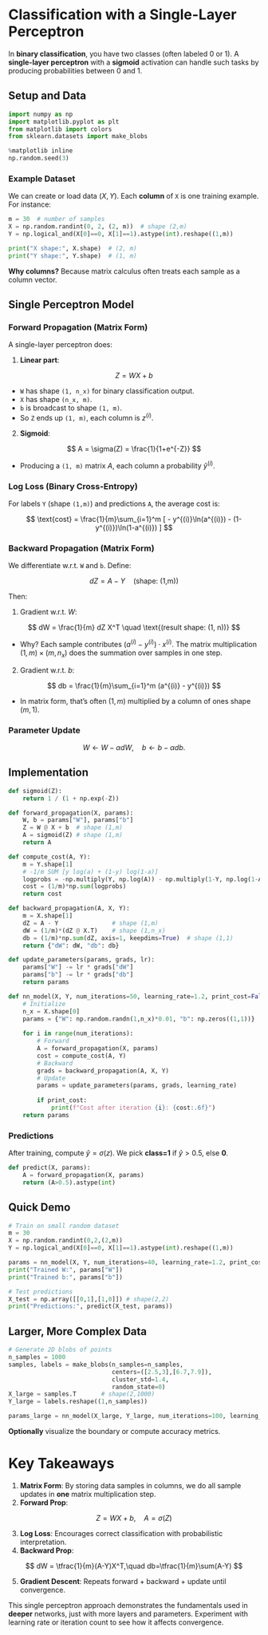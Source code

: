 # **Classification with a Single-Layer Perceptron**

In **binary classification**, you have two classes (often labeled 0 or 1). A **single-layer perceptron** with a **sigmoid** activation can handle such tasks by producing probabilities between 0 and 1.

## **Setup and Data**

```python
import numpy as np
import matplotlib.pyplot as plt
from matplotlib import colors
from sklearn.datasets import make_blobs

%matplotlib inline
np.random.seed(3)
```

### **Example Dataset**
We can create or load data $(X, Y)$. Each **column** of `X` is one training example. For instance:

```python
m = 30  # number of samples
X = np.random.randint(0, 2, (2, m))  # shape (2,m)
Y = np.logical_and(X[0]==0, X[1]==1).astype(int).reshape((1,m))

print("X shape:", X.shape)  # (2, m)
print("Y shape:", Y.shape)  # (1, m)
```

**Why columns?** Because matrix calculus often treats each sample as a column vector.

## **Single Perceptron Model**

### **Forward Propagation (Matrix Form)**
A single-layer perceptron does:
1. **Linear part**:  

$$
Z = WX + b
$$

   - `W` has shape `(1, n_x)` for binary classification output.  
   - `X` has shape `(n_x, m)`.  
   - `b` is broadcast to shape `(1, m)`.  
   - So `Z` ends up `(1, m)`, each column is $z^{(i)}$.

2. **Sigmoid**:  

$$
A = \sigma(Z) = \frac{1}{1+e^{-Z}}
$$

- Producing a `(1, m)` matrix $A$, each column a probability $\hat{y}^{(i)}$.

### **Log Loss (Binary Cross-Entropy)**

For labels `Y` (shape `(1,m)`) and predictions `A`, the average cost is:  

$$
\text{cost} = \frac{1}{m}\sum_{i=1}^m [ - y^{(i)}\ln(a^{(i)}) - (1-y^{(i)})\ln(1-a^{(i)}) ]
$$

### **Backward Propagation (Matrix Form)**
We differentiate w.r.t. `W` and `b`. Define:  

$$
dZ = A - Y \quad \text{(shape: (1,m))}
$$

Then:

1. Gradient w.r.t. $W$:  

$$
dW = \frac{1}{m} dZ X^T \quad \text{(result shape: (1, n))}
$$

- Why? Each sample contributes $(a^{(i)} - y^{(i)}) \cdot x^{(i)}$. The matrix multiplication $(1,m)\times(m,n_x)$ does the summation over samples in one step.

2. Gradient w.r.t. $b$:  

$$
db = \frac{1}{m}\sum_{i=1}^m (a^{(i)} - y^{(i)})
$$

- In matrix form, that’s often $(1,m)$ multiplied by a column of ones shape $(m,1)$.  

### **Parameter Update**  

$$
W \leftarrow W - \alpha dW, \quad b \leftarrow b - \alpha db.
$$

## **Implementation**

```python
def sigmoid(Z):
    return 1 / (1 + np.exp(-Z))

def forward_propagation(X, params):
    W, b = params["W"], params["b"]
    Z = W @ X + b  # shape (1,m)
    A = sigmoid(Z) # shape (1,m)
    return A

def compute_cost(A, Y):
    m = Y.shape[1]
    # -1/m SUM [y log(a) + (1-y) log(1-a)]
    logprobs = -np.multiply(Y, np.log(A)) - np.multiply(1-Y, np.log(1-A))
    cost = (1/m)*np.sum(logprobs)
    return cost

def backward_propagation(A, X, Y):
    m = X.shape[1]
    dZ = A - Y               # shape (1,m)
    dW = (1/m)*(dZ @ X.T)    # shape (1,n_x)
    db = (1/m)*np.sum(dZ, axis=1, keepdims=True)  # shape (1,1)
    return {"dW": dW, "db": db}

def update_parameters(params, grads, lr):
    params["W"] -= lr * grads["dW"]
    params["b"] -= lr * grads["db"]
    return params

def nn_model(X, Y, num_iterations=50, learning_rate=1.2, print_cost=False):
    # Initialize
    n_x = X.shape[0]
    params = {"W": np.random.randn(1,n_x)*0.01, "b": np.zeros((1,1))}
    
    for i in range(num_iterations):
        # Forward
        A = forward_propagation(X, params)
        cost = compute_cost(A, Y)
        # Backward
        grads = backward_propagation(A, X, Y)
        # Update
        params = update_parameters(params, grads, learning_rate)
        
        if print_cost:
            print(f"Cost after iteration {i}: {cost:.6f}")
    return params
```

### **Predictions**

After training, compute $\hat{y}=\sigma(z)$. We pick **class=1** if $\hat{y}>0.5$, else **0**.

```python
def predict(X, params):
    A = forward_propagation(X, params)
    return (A>0.5).astype(int)
```

## **Quick Demo**

```python
# Train on small random dataset
m = 30
X = np.random.randint(0,2,(2,m))
Y = np.logical_and(X[0]==0, X[1]==1).astype(int).reshape((1,m))

params = nn_model(X, Y, num_iterations=40, learning_rate=1.2, print_cost=True)
print("Trained W:", params["W"])
print("Trained b:", params["b"])

# Test predictions
X_test = np.array([[0,1],[1,0]]) # shape(2,2)
print("Predictions:", predict(X_test, params))
```

## **Larger, More Complex Data**

```python
# Generate 2D blobs of points
n_samples = 1000
samples, labels = make_blobs(n_samples=n_samples,
                             centers=([2.5,3],[6.7,7.9]),
                             cluster_std=1.4,
                             random_state=0)
X_large = samples.T       # shape(2,1000)
Y_large = labels.reshape((1,n_samples))

params_large = nn_model(X_large, Y_large, num_iterations=100, learning_rate=1.2)
```

**Optionally** visualize the boundary or compute accuracy metrics.

# **Key Takeaways**

1. **Matrix Form**: By storing data samples in columns, we do all sample updates in **one** matrix multiplication step. 
2. **Forward Prop**:  

$$
Z = W X + b, \quad A = \sigma(Z)
$$

3. **Log Loss**: Encourages correct classification with probabilistic interpretation.  
4. **Backward Prop**:  

$$
dW = \tfrac{1}{m}(A-Y)X^T,\quad db=\tfrac{1}{m}\sum(A-Y)
$$

5. **Gradient Descent**: Repeats forward + backward + update until convergence.

This single perceptron approach demonstrates the fundamentals used in **deeper** networks, just with more layers and parameters. Experiment with learning rate or iteration count to see how it affects convergence.
